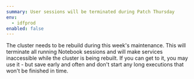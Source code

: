 ```yaml
---
summary: User sessions will be terminated during Patch Thursday
env:
  - idfprod
enabled: false
---
```


The cluster needs to be rebuild during this week's maintenance. This will terminate all running Notebook sessions and will make services inaccessible while the cluster is being rebuilt. If you can get to it, you may use it - but save early and often and don't start any long executions that won't be finished in time.
